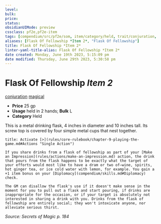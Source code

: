 ```yaml
---
level:
bulk:
price:
status:
obsidianUIMode: preview
cssclass: pf2e,pf2e-item
tags: [compendium/src/pf2e/som, item/category/held, trait/conjuration, trait/magical]
aliases: [Flask Of Fellowship *Item 2*, "Flask Of Fellowship"]
title: Flask Of Fellowship *Item 2*
linter-yaml-title-alias: Flask Of Fellowship *Item 2*
date created: Monday, June 19th 2023, 5:15:09 pm
date modified: Thursday, June 29th 2023, 5:30:58 pm
---
```


# Flask Of Fellowship *Item 2*

[conjuration](rules/traits/conjuration.md) [magical](rules/traits/magical.md)  

- **Price** 25 gp
- **Usage** held in 2 hands; **Bulk** L
- **Category** Held

This is a metal drinking flask, 4 inches in diameter and 10 inches tall. Its screw top is covered by four simple metal cups that nest together.

```ad-embed-ability
title: Activate [>](rules/core-rulebook/chapter-9-playing-the-game.md#Actions "Single Action")

If you share drinks from a flask of fellowship as part of your [Make an Impression](rules/actions/make-an-impression.md) action, the drink that pours from the flask happens to be exactly what the target of your efforts would most like to have a dram or two of—wine, spirits, hot ginger tea, or ice cold water with lemon, for example. You gain a +1 item bonus on your [Diplomacy](compendium/skills.md#Diplomacy) check.

The GM can disallow the flask's use if it doesn't make sense in the moment for you to pull out a flask and start pouring, if drinks are inappropriate for the occasion, or if your target is absolutely not interested in sharing a drink with you. Drinks from the flask of fellowship are entirely social; they won't intoxicate anyone, nor alleviate serious thirst.
```

*Source: Secrets of Magic p. 184*
